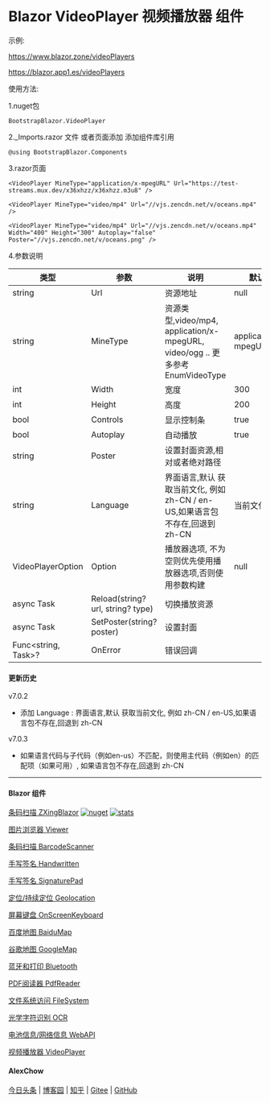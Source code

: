 # Blazor VideoPlayer 视频播放器 组件  


示例:

https://www.blazor.zone/videoPlayers

https://blazor.app1.es/videoPlayers

使用方法:

1.nuget包

```BootstrapBlazor.VideoPlayer```

2._Imports.razor 文件 或者页面添加 添加组件库引用

```@using BootstrapBlazor.Components```


3.razor页面
```
<VideoPlayer MineType="application/x-mpegURL" Url="https://test-streams.mux.dev/x36xhzz/x36xhzz.m3u8" />

<VideoPlayer MineType="video/mp4" Url="//vjs.zencdn.net/v/oceans.mp4" />

<VideoPlayer MineType="video/mp4" Url="//vjs.zencdn.net/v/oceans.mp4" Width="400" Height="300" Autoplay="false" Poster="//vjs.zencdn.net/v/oceans.png" />

```

4.参数说明

|  类型   |  参数   | 说明  | 默认值  | 
|  ----  |  ----  | ----  | ----  | 
| string | Url  | 资源地址 | null | 
| string | MineType  | 资源类型,video/mp4, application/x-mpegURL, video/ogg .. 更多参考 EnumVideoType | application/x-mpegURL | 
| int | Width  | 宽度 | 300 | 
| int | Height  | 高度 | 200 | 
| bool | Controls  | 显示控制条 | true | 
| bool | Autoplay  | 自动播放 | true | 
| string | Poster  | 设置封面资源,相对或者绝对路径 |  | 
| string | Language  | 界面语言,默认 获取当前文化, 例如 zh-CN / en-US,如果语言包不存在,回退到 zh-CN | 当前文化 | 
| VideoPlayerOption | Option  | 播放器选项, 不为空则优先使用播放器选项,否则使用参数构建 | null | 
| async Task |  Reload(string? url, string? type) | 切换播放资源 | |
| async Task |  SetPoster(string? poster) | 设置封面 | |
| Func&lt;string, Task&gt;? |  OnError | 错误回调 |

#### 更新历史

v7.0.2 
- 添加 Language : 界面语言,默认 获取当前文化, 例如 zh-CN / en-US,如果语言包不存在,回退到 zh-CN 

v7.0.3 
- 如果语言代码与子代码（例如en-us）不匹配，则使用主代码（例如en）的匹配项（如果可用）, 如果语言包不存在,回退到 zh-CN 

---
#### Blazor 组件

[条码扫描 ZXingBlazor](https://www.nuget.org/packages/ZXingBlazor#readme-body-tab)
[![nuget](https://img.shields.io/nuget/v/ZXingBlazor.svg?style=flat-square)](https://www.nuget.org/packages/ZXingBlazor) 
[![stats](https://img.shields.io/nuget/dt/ZXingBlazor.svg?style=flat-square)](https://www.nuget.org/stats/packages/ZXingBlazor?groupby=Version)

[图片浏览器 Viewer](https://www.nuget.org/packages/BootstrapBlazor.Viewer#readme-body-tab)
  
[条码扫描 BarcodeScanner](Densen.Component.Blazor/BarcodeScanner.md)
   
[手写签名 Handwritten](Densen.Component.Blazor/Handwritten.md)

[手写签名 SignaturePad](https://www.nuget.org/packages/BootstrapBlazor.SignaturePad#readme-body-tab)

[定位/持续定位 Geolocation](https://www.nuget.org/packages/BootstrapBlazor.Geolocation#readme-body-tab)

[屏幕键盘 OnScreenKeyboard](https://www.nuget.org/packages/BootstrapBlazor.OnScreenKeyboard#readme-body-tab)

[百度地图 BaiduMap](https://www.nuget.org/packages/BootstrapBlazor.BaiduMap#readme-body-tab)

[谷歌地图 GoogleMap](https://www.nuget.org/packages/BootstrapBlazor.Maps#readme-body-tab)

[蓝牙和打印 Bluetooth](https://www.nuget.org/packages/BootstrapBlazor.Bluetooth#readme-body-tab)

[PDF阅读器 PdfReader](https://www.nuget.org/packages/BootstrapBlazor.PdfReader#readme-body-tab)

[文件系统访问 FileSystem](https://www.nuget.org/packages/BootstrapBlazor.FileSystem#readme-body-tab)

[光学字符识别 OCR](https://www.nuget.org/packages/BootstrapBlazor.OCR#readme-body-tab)

[电池信息/网络信息 WebAPI](https://www.nuget.org/packages/BootstrapBlazor.WebAPI#readme-body-tab)

[视频播放器 VideoPlayer](https://www.nuget.org/packages/BootstrapBlazor.VideoPlayer#readme-body-tab)

#### AlexChow

[今日头条](https://www.toutiao.com/c/user/token/MS4wLjABAAAAGMBzlmgJx0rytwH08AEEY8F0wIVXB2soJXXdUP3ohAE/?) | [博客园](https://www.cnblogs.com/densen2014) | [知乎](https://www.zhihu.com/people/alex-chow-54) | [Gitee](https://gitee.com/densen2014) | [GitHub](https://github.com/densen2014)

